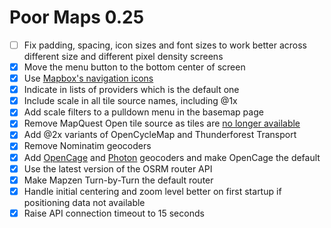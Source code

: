 Poor Maps 0.25
==============

* [ ] Fix padding, spacing, icon sizes and font sizes to work better
      across different size and different pixel density screens
* [x] Move the menu button to the bottom center of screen
* [x] Use [Mapbox's navigation icons][0.25b]
* [x] Indicate in lists of providers which is the default one
* [x] Include scale in all tile source names, including @1x
* [x] Add scale filters to a pulldown menu in the basemap page
* [x] Remove MapQuest Open tile source as tiles are [no longer available][0.25a]
* [x] Add @2x variants of OpenCycleMap and Thunderforest Transport
* [x] Remove Nominatim geocoders
* [x] Add [OpenCage](https://geocoder.opencagedata.com/) and
      [Photon](http://photon.komoot.de/) geocoders and make OpenCage the default
* [x] Use the latest version of the OSRM router API
* [x] Make Mapzen Turn-by-Turn the default router
* [x] Handle initial centering and zoom level better on first startup
      if positioning data not available
* [x] Raise API connection timeout to 15 seconds

[0.25a]: http://devblog.mapquest.com/2016/06/15/modernization-of-mapquest-results-in-changes-to-open-tile-access/
[0.25b]: https://www.mapbox.com/blog/directions-icons/
